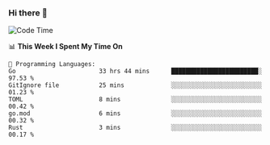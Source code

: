 ### Hi there 👋

<!--
**CrazyCollin/crazycollin** is a ✨ _special_ ✨ repository because its `README.md` (this file) appears on your GitHub profile.

Here are some ideas to get you started:

- 🔭 I’m currently working on ...
- 🌱 I’m currently learning ...
- 👯 I’m looking to collaborate on ...
- 🤔 I’m looking for help with ...
- 💬 Ask me about ...
- 📫 How to reach me: ...
- 😄 Pronouns: ...
- ⚡ Fun fact: ...
-->

<!--START_SECTION:waka-->
![Code Time](http://img.shields.io/badge/Code%20Time-1%2C423%20hrs%205%20mins-blue)

📊 **This Week I Spent My Time On** 

```text
💬 Programming Languages: 
Go                       33 hrs 44 mins      ████████████████████████░   97.53 % 
GitIgnore file           25 mins             ░░░░░░░░░░░░░░░░░░░░░░░░░   01.23 % 
TOML                     8 mins              ░░░░░░░░░░░░░░░░░░░░░░░░░   00.42 % 
go.mod                   6 mins              ░░░░░░░░░░░░░░░░░░░░░░░░░   00.32 % 
Rust                     3 mins              ░░░░░░░░░░░░░░░░░░░░░░░░░   00.17 % 
```


<!--END_SECTION:waka-->
